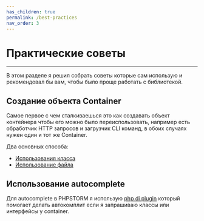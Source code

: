 ```yaml
---
has_children: true
permalink: /best-practices
nav_order: 3
---
```


# Практические советы
---
В этом разделе я решил собрать советы которые сам использую и рекомендовал бы вам, 
чтобы было проще работать с библиотекой.

## Создание объекта Container

Самое первое с чем сталкиваешься это как создавать объект контейнера чтобы его можно было переиспользовать, например 
есть обработчик HTTP запросов и загрузчик CLI команд, в обоих случаях нужен один и тот же Container.

Два основных способа:

* [Использования класса](./best-practices/class.md)
* [Использование файла](./best-practices/file.md)   

## Использование autocomplete

Для autocomplete в PHPSTORM я использую [php di plugin](https://plugins.jetbrains.com/plugin/7694-php-di-plugin/)
который помогает делать автокомплит если я запрашиваю классы или интерфейсы у container.
